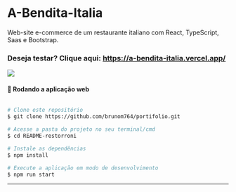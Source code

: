 # A-Bendita-Italia
Web-site e-commerce de um restaurante italiano com React, TypeScript, Saas e Bootstrap.
### Deseja testar? Clique aqui: https://a-bendita-italia.vercel.app/

<img src='https://portifolio-brunom764.vercel.app/static/media/a-bendita-italia.81007fe735978fe60055.png' heigth:10rem width:50rem/>


#### 🧭 Rodando a aplicação web

```bash

# Clone este repositório
$ git clone https://github.com/brunom764/portifolio.git

# Acesse a pasta do projeto no seu terminal/cmd
$ cd README-restorroni

# Instale as dependências
$ npm install

# Execute a aplicação em modo de desenvolvimento
$ npm run start


```

---
